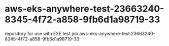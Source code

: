 # aws-eks-anywhere-test-23663240-8345-4f72-a858-9fb6d1a98719-33
repository for use with E2E test job aws-eks-anywhere-test:23663240-8345-4f72-a858-9fb6d1a98719-33
